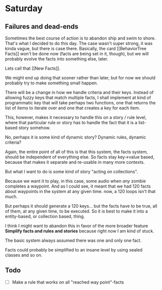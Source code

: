 # Saturday
## Failures and dead-ends
Sometimes the best course of action is to abandon ship and swim to shore. That's what I decided to do this day. The case wasn't super strong, it was kinda vague, but there is case there. Basically, the card [[BehaviorTree Facts]] won't be done now (facts are being set in it, though), but we will probably evolve the facts into something else, later.

Lets call that [[New Facts]].

We might end up doing that sooner rather than later, but for now we should probably try to make something small happen.



There will be a change in how we handle criteria and their keys. Instead of allowing fuzzy keys that match multiple facts, I shall implement at kind of programmatic key that will take perhaps two functions, one that returns the list of items to iterate over and one that creates a key for each item.

This, however, makes it necessary to handle this on a story / rule level, where that particular rule or story has to handle the fact that it is a list-based story somehow. 

No, perhaps it is some kind of dynamic story? Dynamic rules, dynamic criteria?

Again, the entire point of all of this is that this system, the facts system, should be independent of everything else. So facts stay key->value based, because that makes it separate and re-usable in many more contexts.

But what I want to do is some kind of story "acting on collections". 

Because we want it to play, in this case, some audio when *any* zombie completes a waypoint. And as I could see, it meant that we had 120 facts about waypoints in the system at any given time. now, a 120 loops isn't that much.

But perhaps it should generate a 120 keys... but the facts have to be true, all of them, at any given time, to be executed. So it is best to make it into a entity-based, or collection based, thing.

I think I might want to abandon this in favor of the more broader feature **Simplify facts and rules and stories** because right now I am kind of stuck.

The basic system always assumed there was one and only one fact. 

Facts could probably be simplified to an insane level by using sealed classes and so on.

## Todo
- [ ] Make a rule that works on all "reached way point"-facts
